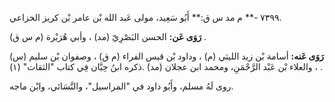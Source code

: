 ٧٣٩٩ -** م مد س ق:** أَبُو سَعِيد، مولى عَبد الله بْن عامر بْن كريز الخزاعي.

**رَوَى عَن:** الحسن البَصْرِيّ (مد) ، وأبي هُرَيْرة (م س ق) .

**رَوَى عَنه:** أسامة بْن زيد الليثي (م) ، وداود بْن قيس الفراء (م ق) ، وصفوان بْن سليم (س) ، والعلاء بْن عَبْد الرَّحْمَنِ، ومحمد ابن عجلان (مد) .ذكره ابنُ حِبَّان فِي كتاب "الثقات" (١) .

روى لَهُ مسلم، وأَبُو داود في "المراسيل"، والنَّسَائي، وابْن ماجه.
